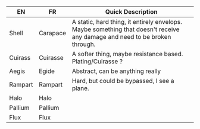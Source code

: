 | EN      | FR       | Quick Description                                                                                                          |
| ------- | -------- | -------------------------------------------------------------------------------------------------------------------------- |
| Shell   | Carapace | A static, hard thing, it entirely envelops. Maybe something that doesn't receive any damage and need to be broken through. |
| Cuirass | Cuirasse | A softer thing, maybe resistance based. Plating/Cuirasse ?                                                                 |
| Aegis   | Egide    | Abstract, can be anything really                                                                                           |
| Rampart | Rampart  | Hard, but could be bypassed, I see a plane.                                                                                |
| Halo    | Halo     |                                                                                                                            |
| Pallium | Pallium  |                                                                                                                            |
| Flux    | Flux     |                                                                                                                            |